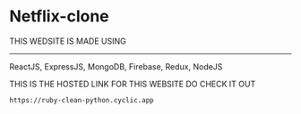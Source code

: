 # Netflix-clone

THIS WEDSITE IS MADE USING 
****************************************************
ReactJS, ExpressJS, MongoDB, Firebase, Redux, NodeJS



THIS IS THE HOSTED LINK FOR THIS WEBSITE DO CHECK IT OUT

    https://ruby-clean-python.cyclic.app

